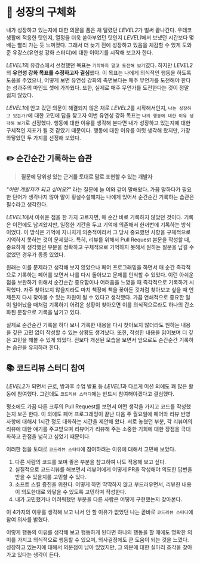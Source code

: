 # 🌱 성장의 구체화

내가 성장하고 있는지에 대한 의문을 품은 채 달렸던 *LEVEL2*가 벌써 끝나간다. 우테코 생활에 적응한 탓인지, 열정을 더욱 쏟아부었던 탓인지 *LEVEL1*에서 보냈던 시간보다 몇 배는 빨리 가는 듯 느껴졌다. 그래서 더 늦기 전에 성장하고 있음을 체감할 수 있게 도와준 유강스(유연성 강화 스터디)에 대한 이야기를 시작해 보고자 한다.

*LEVEL1*의 유강스에서 선정했던 목표는 `기피하지 말고 도전해 보기`였다. 하지만 *LEVEL2*의 **유연성 강화 목표를 수정하고자 결심**했다. 이 목표는 나에게 의식적인 행동을 하도록 도움을 주었으나, 어떻게 보면 유연성 강화의 측면보다는 매주 무언가를 도전해야 한다는 성과주의 마인드 셋에 가까웠다. 또한, 실제로 매주 무언가를 도전한다는 것이 정말 쉽지 않았다.

*LEVEL1*에 안고 갔던 의문이 해결되지 않은 채로 *LEVEL2*를 시작해서인지, `나는 성장하고 있는가?`에 대한 고민에 답을 찾고자 이번 유연성 강화 목표는 `나의 행동에 대한 이유 생각해 보기`로 선정했다. 행동에 대한 이유를 생각해 본다면 내가 성장하고 있는지에 대한 구체적인 지표가 될 것 같았기 때문이다. 행동에 대한 이유를 여럿 생각해 왔지만, 가장 와닿았던 두 가지를 선정해 보았다.

## ✏️ 순간순간 기록하는 습관

> **질문에 당위성 있는 근거를 토대로 말로 표현할 수 있는 개발자**

_"어떤 개발자가 되고 싶어요?"_ 라는 질문에 늘 이와 같이 말해왔다. 가끔 말하다가 필요한 단어가 생각나지 않아 말이 횡설수설해지는 나에게 있어서 순간순간 기록하는 습관은 필수라고 생각한다.

*LEVEL1*에서 아쉬운 점을 한 가지 고르자면, 매 순간 바로 기록하지 않았던 것이다. 기록은 이전에도 남겨왔지만, 일정한 기간을 두고 기억에 의존해서 한꺼번에 기록하는 방식이었다. 이 방식은 기억에 지나치게 의존적이라서 그 당시 중요했던 사항을 구체적으로 기억하지 못하는 것이 문제였다. 특히, 리뷰를 위해서 Pull Request 본문을 작성할 때, 중요하게 생각했던 부분을 정확하고 구체적으로 기억하지 못해서 원하는 질문을 남길 수 없었던 경우가 종종 있었다.

원래는 이를 문제라고 생각해 보지 않았으나 페어 프로그래밍을 하면서 매 순간 즉각적으로 기록하는 페어를 보면서 나를 다시 돌아보고 문제를 인식할 수 있었다. 이런 아쉬운 점을 보완하기 위해서 순간순간 중요함이나 어려움을 느꼈을 때 즉각적으로 기록하기 시작했다. 자주 찾아보지 않을지라도 마치 책장에 책을 꽂아둔 것처럼 찾아보고 싶을 때 언제든지 다시 찾아볼 수 있는 자원이 될 수 있다고 생각했다. 가끔 연쇄적으로 중요한 일이 일어났을 때처럼 기록하기 어려운 상황이 찾아오면 이를 의식적으로라도 하나의 간소화된 문장으로 기록을 남기고 있다.

실제로 순간순간 기록을 하다 보니 기록한 내용을 다시 찾아보지 않더라도 원하는 내용을 깊은 고민 없이 작성할 수 있는 상황도 생겨났다. 또한, 작성한 내용을 읽어보며 더 깊은 고민을 해볼 수 있게 되었다. 전보다 개선된 모습을 보면서 앞으로도 순간순간 기록하는 습관을 유지하려 한다.

## 📚 코드리뷰 스터디 참여

*LEVEL2*가 되면서 근로, 방과후 수업 발표 등 *LEVEL1*과 다르게 미션 외에도 꽤 많은 활동에 참여했다. 그런데도 `코드리뷰 스터디`에는 반드시 참여해야겠다고 결심했다.

평소에도 가끔 다른 크루의 Pull Request를 보면서 어떤 생각을 가지고 코드를 작성했는지 보곤 한다. 이 외에도 페어 프로그래밍이 끝난 다음 주 월요일에 페어와 리뷰 반영 사항에 대해서 1시간 정도 대화하는 시간을 제안해 왔다. 서로 놓쳤던 부분, 각 리뷰어의 리뷰에 대한 얘기를 주고받으며 리뷰어가 리뷰해 주는 소중한 기회에 대한 장점을 극대화하고 관점을 넓히고 싶었기 때문이다.

이러한 점을 토대로 `코드리뷰 스터디`에 참여하려는 이유에 대해서 고민해 보았다.

1. 다른 사람의 코드를 보며 좋은 부분을 참고하여 나도 적용해 보고 싶다.
2. 실질적으로 코드리뷰를 해보면서 리뷰어에게 어떻게 PR을 작성해야 의도한 답변을 받을 수 있을지를 고민할 수 있다.
3. 소프트 스킬 증진을 위한다. 어떻게 하면 딱딱하지 않고 부드러우면서, 리뷰한 내용이 의도한대로 와닿을 수 있도록 고민하며 작성한다.
4. 내가 고민했거나 어려워했던 부분을 다른 사람은 어떻게 구현했는지 찾아본다.

이 4가지의 이유를 생각해 보고 나서 안 할 이유가 없었던 나는 곧바로 `코드리뷰 스터디`에 참여 의사를 밝혔다.

이렇게 행동의 이유를 생각해 보고 행동하게 된다면 하나의 행동을 할 때에도 명확한 의미를 가지고 의식적으로 행동할 수 있으며, 의사결정에도 큰 도움이 되는 것을 느꼈다. 성장하고 있는지에 대해서 의문점이 남아 있었지만, 그 의문에 대한 실마리 조각을 찾아가고 있다는 생각이 든다.
